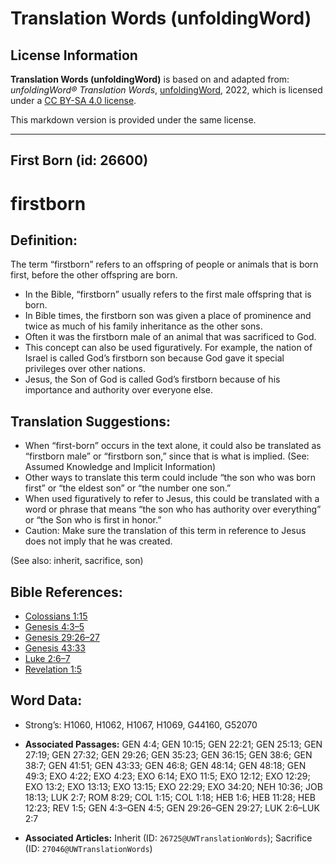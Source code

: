 # Translation Words (unfoldingWord)

## License Information

**Translation Words (unfoldingWord)** is based on and adapted from: _unfoldingWord® Translation Words_, [unfoldingWord](https://unfoldingword.org/utw), 2022, which is licensed under a [CC BY-SA 4.0 license](https://creativecommons.org/licenses/by-sa/4.0/legalcode.en).

This markdown version is provided under the same license.



--------------------------------

## First Born (id: 26600)

firstborn
=========

Definition:
-----------

The term “firstborn” refers to an offspring of people or animals that is born first, before the other offspring are born.

* In the Bible, “firstborn” usually refers to the first male offspring that is born.
* In Bible times, the firstborn son was given a place of prominence and twice as much of his family inheritance as the other sons.
* Often it was the firstborn male of an animal that was sacrificed to God.
* This concept can also be used figuratively. For example, the nation of Israel is called God’s firstborn son because God gave it special privileges over other nations.
* Jesus, the Son of God is called God’s firstborn because of his importance and authority over everyone else.

Translation Suggestions:
------------------------

* When “first\-born” occurs in the text alone, it could also be translated as “firstborn male” or “firstborn son,” since that is what is implied. (See: Assumed Knowledge and Implicit Information)
* Other ways to translate this term could include “the son who was born first” or “the eldest son” or “the number one son.”
* When used figuratively to refer to Jesus, this could be translated with a word or phrase that means “the son who has authority over everything” or “the Son who is first in honor.”
* Caution: Make sure the translation of this term in reference to Jesus does not imply that he was created.

(See also: inherit, sacrifice, son)

Bible References:
-----------------

* [Colossians 1:15](https://ref.ly/Col1:15)
* [Genesis 4:3–5](https://ref.ly/Gen4:3-Gen4:5)
* [Genesis 29:26–27](https://ref.ly/Gen29:26-Gen29:27)
* [Genesis 43:33](https://ref.ly/Gen43:33)
* [Luke 2:6–7](https://ref.ly/Luke2:6-Luke2:7)
* [Revelation 1:5](https://ref.ly/Rev1:5)

Word Data:
----------

* Strong’s: H1060, H1062, H1067, H1069, G44160, G52070

* **Associated Passages:** GEN 4:4; GEN 10:15; GEN 22:21; GEN 25:13; GEN 27:19; GEN 27:32; GEN 29:26; GEN 35:23; GEN 36:15; GEN 38:6; GEN 38:7; GEN 41:51; GEN 43:33; GEN 46:8; GEN 48:14; GEN 48:18; GEN 49:3; EXO 4:22; EXO 4:23; EXO 6:14; EXO 11:5; EXO 12:12; EXO 12:29; EXO 13:2; EXO 13:13; EXO 13:15; EXO 22:29; EXO 34:20; NEH 10:36; JOB 18:13; LUK 2:7; ROM 8:29; COL 1:15; COL 1:18; HEB 1:6; HEB 11:28; HEB 12:23; REV 1:5; GEN 4:3–GEN 4:5; GEN 29:26–GEN 29:27; LUK 2:6–LUK 2:7
* **Associated Articles:** Inherit (ID: `26725@UWTranslationWords`); Sacrifice (ID: `27046@UWTranslationWords`)

